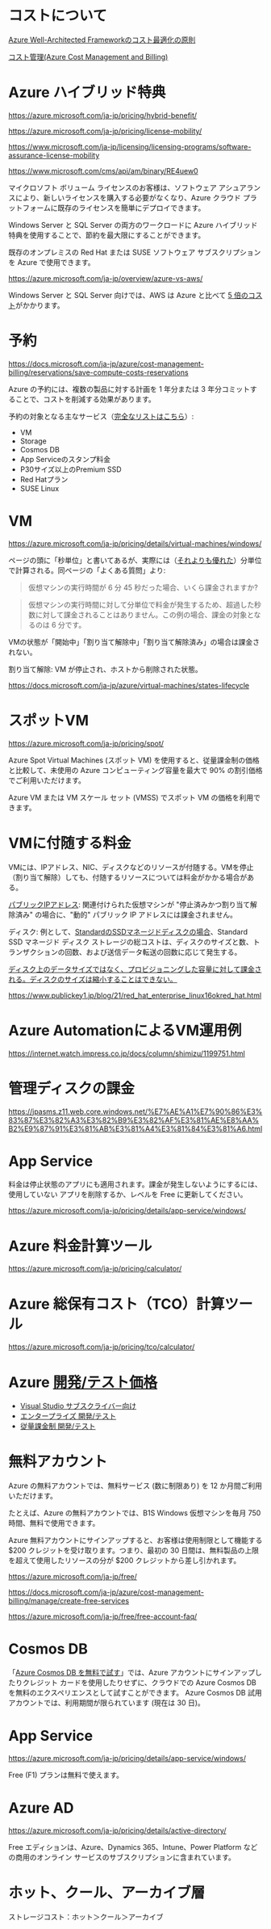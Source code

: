 # コストについて

[Azure Well-Architected Frameworkのコスト最適化の原則](https://docs.microsoft.com/ja-jp/azure/architecture/framework/cost/overview)

[コスト管理(Azure Cost Management and Billing)](https://azure.microsoft.com/ja-jp/services/cost-management/)

# Azure ハイブリッド特典

https://azure.microsoft.com/ja-jp/pricing/hybrid-benefit/

https://azure.microsoft.com/ja-jp/pricing/license-mobility/

https://www.microsoft.com/ja-jp/licensing/licensing-programs/software-assurance-license-mobility

https://www.microsoft.com/cms/api/am/binary/RE4uew0

マイクロソフト ボリューム ライセンスのお客様は、ソフトウェア アシュアランスにより、新しいライセンスを購入する必要がなくなり、Azure クラウド プラットフォームに既存のライセンスを簡単にデプロイできます。

Windows Server と SQL Server の両方のワークロードに Azure ハイブリッド特典を使用することで、節約を最大限にすることができます。

既存のオンプレミスの Red Hat または SUSE ソフトウェア サブスクリプションを Azure で使用できます。

https://azure.microsoft.com/ja-jp/overview/azure-vs-aws/

Windows Server と SQL Server 向けでは、AWS は Azure と比べて [5 倍のコスト](https://azure.microsoft.com/ja-jp/overview/azure-vs-aws/cost-savings/)がかかります。


# 予約

https://docs.microsoft.com/ja-jp/azure/cost-management-billing/reservations/save-compute-costs-reservations


Azure の予約には、複数の製品に対する計画を 1 年分または 3 年分コミットすることで、コストを削減する効果があります。

予約の対象となる主なサービス（[完全なリストはこちら](https://docs.microsoft.com/ja-jp/azure/cost-management-billing/reservations/save-compute-costs-reservations#charges-covered-by-reservation)）:

- VM
- Storage
- Cosmos DB
- App Serviceのスタンプ料金
- P30サイズ以上のPremium SSD
- Red Hatプラン
- SUSE Linux

# VM

https://azure.microsoft.com/ja-jp/pricing/details/virtual-machines/windows/

ページの頭に「秒単位」と書いてあるが、実際には（[それよりも優れた](https://satonaoki.wordpress.com/2017/10/11/azure-vm-per-second-billing/)）分単位で計算される。同ページの「よくある質問」より:

> 仮想マシンの実行時間が 6 分 45 秒だった場合、いくら課金されますか?

> 仮想マシンの実行時間に対して分単位で料金が発生するため、超過した秒数に対して課金されることはありません。この例の場合、課金の対象となるのは 6 分です。

VMの状態が「開始中」「割り当て解除中」「割り当て解除済み」の場合は課金されない。

割り当て解除: VM が停止され、ホストから削除された状態。

https://docs.microsoft.com/ja-jp/azure/virtual-machines/states-lifecycle

# スポットVM

https://azure.microsoft.com/ja-jp/pricing/spot/

Azure Spot Virtual Machines (スポット VM) を使用すると、従量課金制の価格と比較して、未使用の Azure コンピューティング容量を最大で 90% の割引価格でご利用いただけます。

Azure VM または VM スケール セット (VMSS) でスポット VM の価格を利用できます。

# VMに付随する料金

VMには、IPアドレス、NIC、ディスクなどのリソースが付随する。VMを停止（割り当て解除）しても、付随するリソースについては料金がかかる場合がある。

[パブリックIPアドレス](https://azure.microsoft.com/ja-jp/pricing/details/ip-addresses/): 関連付けられた仮想マシンが "停止済みかつ割り当て解除済み" の場合に、"動的" パブリック IP アドレスには課金されません。

ディスク: 例として、[StandardのSSDマネージドディスクの場合](https://azure.microsoft.com/ja-jp/pricing/details/managed-disks/)、Standard SSD マネージド ディスク ストレージの総コストは、ディスクのサイズと数、トランザクションの回数、および送信データ転送の回数に応じて発生する。

[ディスク上のデータサイズではなく、プロビジョニングした容量に対して課金される。ディスクのサイズは縮小することはできない。](https://docs.microsoft.com/ja-jp/azure/virtual-machines/faq-for-disks)

https://www.publickey1.jp/blog/21/red_hat_enterprise_linux16okred_hat.html

# Azure AutomationによるVM運用例

https://internet.watch.impress.co.jp/docs/column/shimizu/1199751.html


# 管理ディスクの課金

https://jpasms.z11.web.core.windows.net/%E7%AE%A1%E7%90%86%E3%83%87%E3%82%A3%E3%82%B9%E3%82%AF%E3%81%AE%E8%AA%B2%E9%87%91%E3%81%AB%E3%81%A4%E3%81%84%E3%81%A6.html


# App Service

料金は停止状態のアプリにも適用されます。課金が発生しないようにするには、使用していない アプリを削除するか、レベルを Free に更新してください。

https://azure.microsoft.com/ja-jp/pricing/details/app-service/windows/

# Azure 料金計算ツール

https://azure.microsoft.com/ja-jp/pricing/calculator/

# Azure 総保有コスト（TCO）計算ツール

https://azure.microsoft.com/ja-jp/pricing/tco/calculator/

# Azure [開発/テスト価格](https://azure.microsoft.com/ja-jp/pricing/dev-test/)

- [Visual Studio サブスクライバー向け](https://azure.microsoft.com/ja-jp/pricing/member-offers/credit-for-visual-studio-subscribers/)
- [エンタープライズ 開発/テスト](https://azure.microsoft.com/ja-jp/offers/ms-azr-0148p/)
- [従量課金制 開発/テスト](https://azure.microsoft.com/ja-jp/offers/ms-azr-0023p/)

# 無料アカウント

Azure の無料アカウントでは、無料サービス (数に制限あり) を 12 か月間ご利用いただけます。

たとえば、Azure の無料アカウントでは、B1S Windows 仮想マシンを毎月 750 時間、無料で使用できます。 

Azure 無料アカウントにサインアップすると、お客様は使用制限として機能する $200 クレジットを受け取ります。つまり、最初の 30 日間は、無料製品の上限を超えて使用したリソースの分が $200 クレジットから差し引かれます。

https://azure.microsoft.com/ja-jp/free/


https://docs.microsoft.com/ja-jp/azure/cost-management-billing/manage/create-free-services

https://azure.microsoft.com/ja-jp/free/free-account-faq/

# Cosmos DB

「[Azure Cosmos DB を無料で試す](https://azure.microsoft.com/ja-jp/try/cosmosdb/)」では、Azure アカウントにサインアップしたりクレジット カードを使用したりせずに、クラウドでの Azure Cosmos DB を無料のエクスペリエンスとして試すことができます。 Azure Cosmos DB 試用アカウントでは、利用期間が限られています (現在は 30 日)。 

# App Service

https://azure.microsoft.com/ja-jp/pricing/details/app-service/windows/

Free (F1) プランは無料で使えます。

# Azure AD

https://azure.microsoft.com/ja-jp/pricing/details/active-directory/

Free エディションは、Azure、Dynamics 365、Intune、Power Platform などの商用のオンライン サービスのサブスクリプションに含まれています。


# ホット、クール、アーカイブ層

ストレージコスト：ホット＞クール＞アーカイブ

